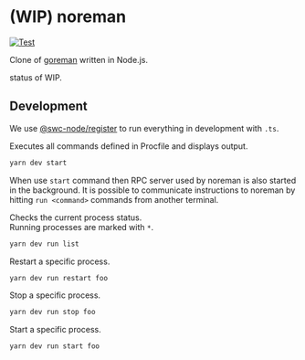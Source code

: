 # (WIP) noreman

[![Test](https://github.com/shinshin86/noreman/actions/workflows/test.yml/badge.svg)](https://github.com/shinshin86/noreman/actions/workflows/test.yml)

Clone of [goreman](https://github.com/mattn/goreman) written in Node.js.

status of WIP.


## Development

We use [@swc-node/register](https://www.npmjs.com/package/@swc-node/register) to run everything in development with `.ts`.

Executes all commands defined in Procfile and displays output.

```sh
yarn dev start
```

When use `start` command then RPC server used by noreman is also started in the background.
It is possible to communicate instructions to noreman by hitting `run <command>` commands from another terminal.


Checks the current process status.  
Running processes are marked with `*`.

```sh
yarn dev run list
```

Restart a specific process.

```sh
yarn dev run restart foo
```

Stop a specific process.

```sh
yarn dev run stop foo
```

Start a specific process.

```sh
yarn dev run start foo
```
